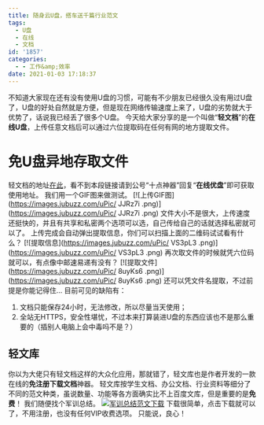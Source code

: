 ```yaml
---
title: 随身云U盘，搭车送千篇行业范文
tags:
  - U盘
  - 在线
  - 文档
id: '1857'
categories:
  - - 工作&amp;效率
date: 2021-01-03 17:18:37
---
```


不知道大家现在还有没有使用U盘的习惯，可能有不少朋友已经很久没有用过U盘了，U盘的好处自然就是方便，但是现在网络传输速度上来了，U盘的劣势就大于优势了，话说我已经丢了很多个U盘。 今天给大家分享的是一个叫做“**轻文档**”的**在线U盘**，上传任意文档后可以通过六位提取码在任何有网的地方提取文件。

# 免U盘异地存取文件

轻文档的地址[在此](http://qingwendang.com/)，看不到本段链接请到公号“十点神器”回复“**在线优盘**”即可获取使用地址。 我们用一个GIF图来做测试。 [![上传GIF图](https://images.jubuzz.com/uPic/ JJRz7i .png)](https://images.jubuzz.com/uPic/ JJRz7i .png) 文件大小不是很大，上传速度还挺快的，并且有共享和私密两个选项可以选，自己传给自己的话就选择私密就可以了。 上传完成会自动弹出提取信息，你们可以扫描上面的二维码试试看有什么？ [![提取信息](https://images.jubuzz.com/uPic/ VS3pL3 .png)](https://images.jubuzz.com/uPic/ VS3pL3 .png) 再次取文件的时候就凭六位码就可以，有点像中邮速易递有没有？ [![提取文件](https://images.jubuzz.com/uPic/ 8uyKs6 .png)](https://images.jubuzz.com/uPic/ 8uyKs6 .png) 还可以凭文件名提取，不过前提是你能记得住... 目前可见的缺陷有：

1.  文档只能保存24小时，无法修改，所以尽量当天使用；
2.  全站无HTTPS，安全性堪忧，不过本来打算装进U盘的东西应该也不是那么重要的（插别人电脑上会中毒吗不是？）

## 轻文库

你以为大佬只有轻文档这样的大众化应用，那就错了，轻文库也是作者开发的一款在线的**免注册下载文档**神器。 轻文库按学生文档、办公文档、行业资料等细分了不同的范文种类，虽说数量、功能等各方面确实比不上百度文库，但是重要的是**免费**！ 我们随便找个军训总结。 [![军训总结范文下载](https://images.jubuzz.com/uPic/7yn79h.png)](https://images.jubuzz.com/uPic/7yn79h.png) 下载很简单，点击下载就可以了，不用注册，也没有任何VIP收费选项。 只能说，良心！